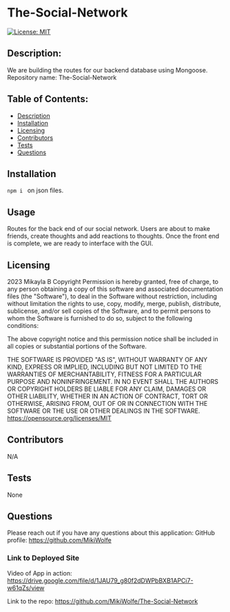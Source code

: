 # The-Social-Network

[![License: MIT](https://img.shields.io/badge/License-MIT-yellow.svg)](https://opensource.org/licenses/MIT)

## Description:

We are building the routes for our backend database using Mongoose.
Repository name: The-Social-Network

## Table of Contents:

- [Description](#description)
- [Installation](#installation)
- [Licensing](#licensing)
- [Contributors](#contributors)
- [Tests](#tests)
- [Questions](#questions)

## Installation

`npm i ` on json files.

## Usage

Routes for the back end of our social network. Users are about to make friends, create thoughts and add reactions to thoughts. Once the front end is complete, we are ready to interface with the GUI.

## Licensing

2023 Mikayla B
Copyright Permission is hereby granted, free of charge,
to any person obtaining a copy of this software and associated documentation files (the "Software"), to deal in
the Software without restriction, including without limitation the rights to use, copy, modify, merge, publish,
distribute, sublicense, and/or sell
copies of the Software, and to permit persons to whom the Software is furnished to do so,
subject to the following conditions:

The above copyright notice and this permission notice shall be included in all copies or substantial
portions of the Software.

THE SOFTWARE IS PROVIDED "AS IS", WITHOUT WARRANTY OF ANY KIND, EXPRESS OR IMPLIED, INCLUDING BUT NOT LIMITED TO
THE WARRANTIES OF MERCHANTABILITY, FITNESS FOR A PARTICULAR PURPOSE AND NONINFRINGEMENT. IN NO EVENT SHALL THE
AUTHORS OR COPYRIGHT HOLDERS BE LIABLE FOR ANY CLAIM, DAMAGES OR OTHER LIABILITY, WHETHER IN AN ACTION OF CONTRACT,
TORT OR OTHERWISE, ARISING FROM, OUT OF OR IN CONNECTION WITH THE SOFTWARE OR THE USE OR OTHER DEALINGS IN THE
SOFTWARE.
https://opensource.org/licenses/MIT

## Contributors

N/A

## Tests

None

## Questions

Please reach out if you have any questions about this application:
GitHub profile: https://github.com/MikiWolfe

### Link to Deployed Site

Video of App in action: https://drive.google.com/file/d/1JAU79_g80f2dDWPbBXB1APCi7-w61qZs/view

Link to the repo: https://github.com/MikiWolfe/The-Social-Network
